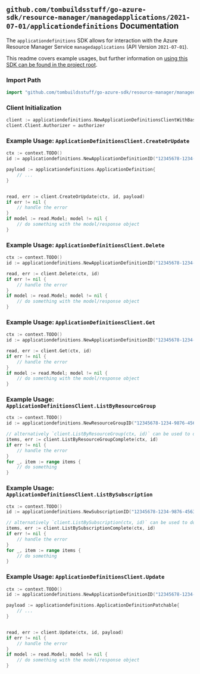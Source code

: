 
## `github.com/tombuildsstuff/go-azure-sdk/resource-manager/managedapplications/2021-07-01/applicationdefinitions` Documentation

The `applicationdefinitions` SDK allows for interaction with the Azure Resource Manager Service `managedapplications` (API Version `2021-07-01`).

This readme covers example usages, but further information on [using this SDK can be found in the project root](https://github.com/tombuildsstuff/go-azure-sdk/tree/main/docs).

### Import Path

```go
import "github.com/tombuildsstuff/go-azure-sdk/resource-manager/managedapplications/2021-07-01/applicationdefinitions"
```


### Client Initialization

```go
client := applicationdefinitions.NewApplicationDefinitionsClientWithBaseURI("https://management.azure.com")
client.Client.Authorizer = authorizer
```


### Example Usage: `ApplicationDefinitionsClient.CreateOrUpdate`

```go
ctx := context.TODO()
id := applicationdefinitions.NewApplicationDefinitionID("12345678-1234-9876-4563-123456789012", "example-resource-group", "applicationDefinitionValue")

payload := applicationdefinitions.ApplicationDefinition{
	// ...
}


read, err := client.CreateOrUpdate(ctx, id, payload)
if err != nil {
	// handle the error
}
if model := read.Model; model != nil {
	// do something with the model/response object
}
```


### Example Usage: `ApplicationDefinitionsClient.Delete`

```go
ctx := context.TODO()
id := applicationdefinitions.NewApplicationDefinitionID("12345678-1234-9876-4563-123456789012", "example-resource-group", "applicationDefinitionValue")

read, err := client.Delete(ctx, id)
if err != nil {
	// handle the error
}
if model := read.Model; model != nil {
	// do something with the model/response object
}
```


### Example Usage: `ApplicationDefinitionsClient.Get`

```go
ctx := context.TODO()
id := applicationdefinitions.NewApplicationDefinitionID("12345678-1234-9876-4563-123456789012", "example-resource-group", "applicationDefinitionValue")

read, err := client.Get(ctx, id)
if err != nil {
	// handle the error
}
if model := read.Model; model != nil {
	// do something with the model/response object
}
```


### Example Usage: `ApplicationDefinitionsClient.ListByResourceGroup`

```go
ctx := context.TODO()
id := applicationdefinitions.NewResourceGroupID("12345678-1234-9876-4563-123456789012", "example-resource-group")

// alternatively `client.ListByResourceGroup(ctx, id)` can be used to do batched pagination
items, err := client.ListByResourceGroupComplete(ctx, id)
if err != nil {
	// handle the error
}
for _, item := range items {
	// do something
}
```


### Example Usage: `ApplicationDefinitionsClient.ListBySubscription`

```go
ctx := context.TODO()
id := applicationdefinitions.NewSubscriptionID("12345678-1234-9876-4563-123456789012")

// alternatively `client.ListBySubscription(ctx, id)` can be used to do batched pagination
items, err := client.ListBySubscriptionComplete(ctx, id)
if err != nil {
	// handle the error
}
for _, item := range items {
	// do something
}
```


### Example Usage: `ApplicationDefinitionsClient.Update`

```go
ctx := context.TODO()
id := applicationdefinitions.NewApplicationDefinitionID("12345678-1234-9876-4563-123456789012", "example-resource-group", "applicationDefinitionValue")

payload := applicationdefinitions.ApplicationDefinitionPatchable{
	// ...
}


read, err := client.Update(ctx, id, payload)
if err != nil {
	// handle the error
}
if model := read.Model; model != nil {
	// do something with the model/response object
}
```
